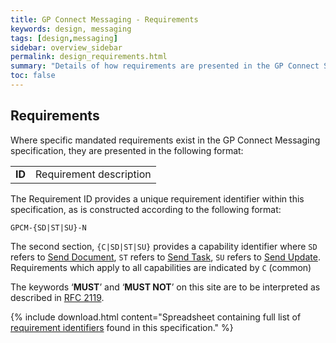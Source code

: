 ```yaml
---
title: GP Connect Messaging - Requirements
keywords: design, messaging
tags: [design,messaging]
sidebar: overview_sidebar
permalink: design_requirements.html
summary: "Details of how requirements are presented in the GP Connect Specification"
toc: false
---
```


## Requirements ##

Where specific mandated requirements exist in the GP Connect Messaging specification, they are presented in the following format:

<table class="requirement-box">
  <tr>
    <td><b>ID</b></td>
    <td>Requirement description</td>
  </tr>
</table> 

The Requirement ID provides a unique requirement identifier within this specification, as is constructed according to the following format:

`GPCM-{SD|ST|SU}-N` 

The second section, `{C|SD|ST|SU}` provides a capability identifier where `SD` refers to [Send Document](senddocumemnt.html), `ST` refers to [Send Task](sendtask.html), `SU` refers to [Send Update](sendupdate.html). Requirements which apply to all capabilities are indicated by `C` (common)

The keywords ‘**MUST**’ and ‘**MUST NOT**’ on this site are to be interpreted as described in [RFC 2119](https://www.ietf.org/rfc/rfc2119.txt).

{% include download.html content="Spreadsheet containing full list of [requirement identifiers](downloads/GPConnectMessaging-Requirements.xlsx) found in this specification." %}